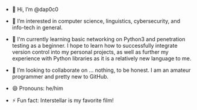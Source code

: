- 👋 Hi, I’m @dap0c0
- 👀 I’m interested in computer science, linguistics, cybersecurity, and info-tech in general.
- 🌱 I'm currently learning basic networking on Python3 and penetration testing as a beginner.
     I hope to learn how to successfully integrate version control into my personal projects, as well
     as further my experience with Python libraries as it is a relatively new language to me.
    
- 💞️ I’m looking to collaborate on ... nothing, to be honest. I am an amateur programmer and pretty new to GitHub.
- 😄 Pronouns: he/him
- ⚡ Fun fact: Interstellar is my favorite film!

<!---
dap0c0/dap0c0 is a ✨ special ✨ repository because its `README.md` (this file) appears on your GitHub profile.
You can click the Preview link to take a look at your changes.
--->
